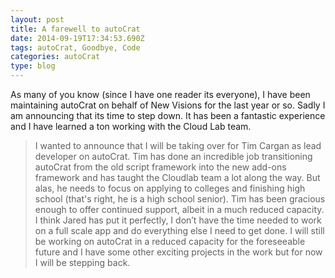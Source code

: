 ```yaml
---
layout: post
title: A farewell to autoCrat
date: 2014-09-19T17:34:53.690Z
tags: autoCrat, Goodbye, Code
categories: autoCrat
type: blog
---
```


As many of you know (since I have one reader its everyone), I have been maintaining autoCrat on behalf of New Visions for the last year or so. Sadly I am announcing that its time to step down. It has been a fantastic experience and I have learned a ton working with the Cloud Lab team.
<!--more-->
>I wanted to announce that I will be taking over for Tim Cargan as lead developer on autoCrat. Tim has done an incredible job transitioning autoCrat from the old script framework into the new add-ons framework and has taught the Cloudlab team a lot along the way.
>But alas, he needs to focus on applying to colleges and finishing high school (that's right, he is a high school senior). Tim has been gracious enough to offer continued support, albeit in a much reduced capacity.
I think Jared has put it perfectly, I don’t have the time needed to work on a full scale app and do everything else I need to get done. I will still be working on autoCrat in a reduced capacity for the foreseeable future and I have some other exciting projects in the work but for now I will be stepping back.
